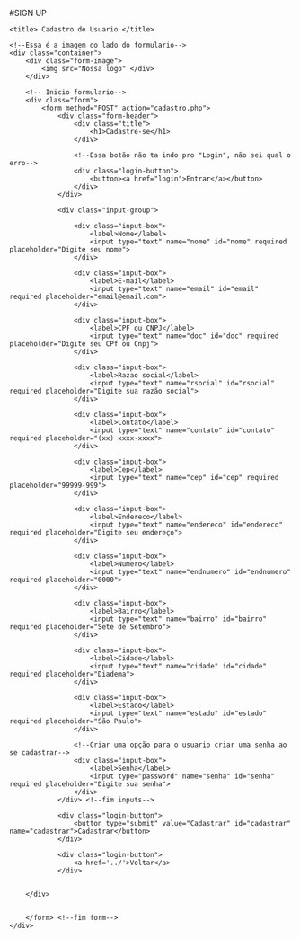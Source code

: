 #SIGN UP

<html>

<head>
    <!--links>-->
    <link rel="stylesheet" href="css/estilocad.css">

    <title> Cadastro de Usuario </title>
</head>

<body>

    <!--Essa é a imagem do lado do formulario-->
    <div class="container">
        <div class="form-image">
            <img src="Nossa logo" </div>
        </div>

        <!-- Inicio formulario-->
        <div class="form">
            <form method="POST" action="cadastro.php">
                <div class="form-header">
                    <div class="title">
                        <h1>Cadastre-se</h1>
                    </div>

                    <!--Essa botão não ta indo pro "Login", não sei qual o erro-->
                    <div class="login-button">
                        <button><a href="login">Entrar</a></button>
                    </div>
                </div>

                <div class="input-group">

                    <div class="input-box">
                        <label>Nome</label>
                        <input type="text" name="nome" id="nome" required placeholder="Digite seu nome">
                    </div>

                    <div class="input-box">
                        <label>E-mail</label>
                        <input type="text" name="email" id="email" required placeholder="email@email.com">
                    </div>

                    <div class="input-box">
                        <label>CPF ou CNPJ</label>
                        <input type="text" name="doc" id="doc" required placeholder="Digite seu CPf ou Cnpj">
                    </div>

                    <div class="input-box">
                        <label>Razao social</label>
                        <input type="text" name="rsocial" id="rsocial" required placeholder="Digite sua razão social">
                    </div>

                    <div class="input-box">
                        <label>Contato</label>
                        <input type="text" name="contato" id="contato" required placeholder="(xx) xxxx-xxxx">
                    </div>

                    <div class="input-box">
                        <label>Cep</label>
                        <input type="text" name="cep" id="cep" required placeholder="99999-999">
                    </div>

                    <div class="input-box">
                        <label>Endereco</label>
                        <input type="text" name="endereco" id="endereco" required placeholder="Digite seu endereço">
                    </div>

                    <div class="input-box">
                        <label>Numero</label>
                        <input type="text" name="endnumero" id="endnumero" required placeholder="0000">
                    </div>

                    <div class="input-box">
                        <label>Bairro</label>
                        <input type="text" name="bairro" id="bairro" required placeholder="Sete de Setembro">
                    </div>

                    <div class="input-box">
                        <label>Cidade</label>
                        <input type="text" name="cidade" id="cidade" required placeholder="Diadema">
                    </div>

                    <div class="input-box">
                        <label>Estado</label>
                        <input type="text" name="estado" id="estado" required placeholder="São Paulo">
                    </div>

                    <!--Criar uma opção para o usuario criar uma senha ao se cadastrar-->
                    <div class="input-box">
                        <label>Senha</label>
                        <input type="password" name="senha" id="senha" required placeholder="Digite sua senha">
                    </div>
                </div> <!--fim inputs-->

                <div class="login-button">
                    <button type="submit" value="Cadastrar" id="cadastrar" name="cadastrar">Cadastrar</button>
                </div>

                <div class="login-button">
                    <a href='../'>Voltar</a>
                </div>


        </div>


        </form> <!--fim form-->
    </div>


</body>

</html>

